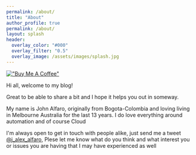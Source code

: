 ```yaml
---
permalink: /about/
title: "About"
author_profile: true
permalink: /about/
layout: splash
header:
  overlay_color: "#000"
  overlay_filter: "0.5"
  overlay_image: /assets/images/splash.jpg
---
```



[!["Buy Me A Coffee"](https://user-images.githubusercontent.com/1376749/120938564-50c59780-c6e1-11eb-814f-22a0399623c5.png)](https://www.buymeacoffee.com/cerocool)

Hi all, welcome to my blog! <br>

Great to be able to share a bit and I hope it helps you out in someway. <br>

My name is John Alfaro, originally from Bogota-Colombia and loving living in Melbourne Australia for the last 13 years. I do love everything around automation and of course Cloud<br>

I'm always open to get in touch with people alike, just send me a tweet [@j_alex_alfaro](https://twitter.com/j_alex_alfaro), Plese let me know what do you think and what interest you or issues you are having that I may have experienced as well

<div data-iframe-width="150" data-iframe-height="270" data-share-badge-id="40d0705e-c1e7-46e0-a07f-1621a0b7682b" 
    data-share-badge-host="https://www.credly.com"></div><script type="text/javascript" async src="//cdn.credly.com/assets/utilities/embed.js"></script>
<script type="text/javascript" async src="//cdn.youracclaim.com/assets/utilities/embed.js"></script>
<div data-iframe-width="150" data-iframe-height="270" data-share-badge-id="d129aea1-324d-41ae-8344-6ae0629ef42c"
    data-share-badge-host="https://www.youracclaim.com"></div>
<script type="text/javascript" async src="//cdn.youracclaim.com/assets/utilities/embed.js"></script>
<div data-iframe-width="150" data-iframe-height="270" data-share-badge-id="b5139fc0-7aa8-467e-950f-9095b026bb47"
    data-share-badge-host="https://www.youracclaim.com"></div>
<script type="text/javascript" async src="//cdn.youracclaim.com/assets/utilities/embed.js"></script>
<div data-iframe-width="150" data-iframe-height="270" data-share-badge-id="26538cf1-9990-42fb-8577-877e4c3e7141"
    data-share-badge-host="https://www.youracclaim.com"></div>
<script type="text/javascript" async src="//cdn.youracclaim.com/assets/utilities/embed.js"></script>
<div data-iframe-width="150" data-iframe-height="270" data-share-badge-id="e5bb3e97-a4fc-40b5-9931-ae6fa15c1459" 
    data-share-badge-host="https://www.youracclaim.com"></div>
<script type="text/javascript" async src="//cdn.youracclaim.com/assets/utilities/embed.js"></script>
<div data-iframe-width="150" data-iframe-height="270" data-share-badge-id="c3c315ae-6be6-40cb-95d0-6fbb8f9cb912" 
    data-share-badge-host="https://www.youracclaim.com"></div>
<script type="text/javascript" async src="//cdn.youracclaim.com/assets/utilities/embed.js"></script>
<div data-iframe-width="150" data-iframe-height="270" data-share-badge-id="f61fd5ff-9ba1-4c05-ba7d-7174066e8438" 
    data-share-badge-host="https://www.youracclaim.com"></div>
<script type="text/javascript" async src="//cdn.youracclaim.com/assets/utilities/embed.js"></script>
<div data-iframe-width="150" data-iframe-height="270" data-share-badge-id="34122ca9-8fea-45a9-8d81-50217c719844" 
    data-share-badge-host="https://www.credly.com"></div><script type="text/javascript" 
    async src="//cdn.credly.com/assets/utilities/embed.js"></script>
<div data-iframe-width="150" data-iframe-height="270" data-share-badge-id="a3f699a8-466a-41ef-8801-8825a044178a"                    
    data-share-badge-host="https://www.credly.com"></div><script type="text/javascript" 
    async src="//cdn.credly.com/assets/utilities/embed.js"></script>